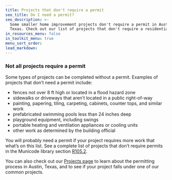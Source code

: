 ```yaml
---
title: Projects that don't require a permit
seo_title: Do I need a permit?
seo_description: >-
  Some smaller home improvement projects don't require a permit in Austin,
  Texas. Check out our list of projects that don't require a residential permit.
in_resources_menu: false
in_toolkit_menu: true
menu_sort_order:
lead_markdown:
---
```



### Not all projects require a permit

Some types of projects can be completed without a permit. Examples of projects that don’t need a permit include:

* fences not over 8 ft high or located in a flood hazard zone
* sidewalks or driveways that aren’t located in a public right-of-way
* painting, papering, tiling, carpeting, cabinets, counter tops, and similar work
* prefabricated swimming pools less than 24 inches deep
* playground equipment, including swings
* portable heating and ventilation appliances or cooling units
* other work as determined by the building official

You will probably need a permit if your project requires more work that what’s on this list. See a complete list of projects that don’t require permits in the Municode library section [R105.2](https://library.municode.com/tx/austin/codes/building_criteria_manual?nodeId=S6MILISAGU_6.4.0PEEXCORE).

You can also check out our [Projects page](/residential/projects/) to learn about the permitting process in Austin, Texas, and to see if your project falls under one of our common projects.